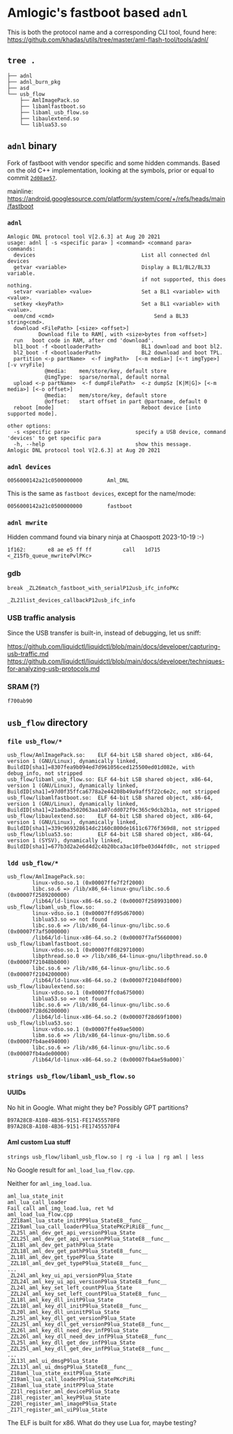 # Amlogic's fastboot based `adnl`

This is both the protocol name and a corresponding CLI tool, found here:
https://github.com/khadas/utils/tree/master/aml-flash-tool/tools/adnl/ 

## `tree .`

```
├── adnl
├── adnl_burn_pkg
├── asd
└── usb_flow
    ├── AmlImagePack.so
    ├── libamlfastboot.so
    ├── libaml_usb_flow.so
    ├── libaulextend.so
    └── liblua53.so
```

## `adnl` binary

Fork of fastboot with vendor specific and some hidden commands.
Based on the old C++ implementation, looking at the symbols, prior or equal to
commit [`2d08ae57`](https://android.googlesource.com/platform/system/core/+/2d08ae57d46fe1626459fd8b67bb50526f3a97ae).

mainline: https://android.googlesource.com/platform/system/core/+/refs/heads/main/fastboot

### `adnl`

```
Amlogic DNL protocol tool V[2.6.3] at Aug 20 2021
usage: adnl [ -s <specific para> ] <command> <command para>
commands:
  devices                                  List all connected dnl devices
  getvar <variable>                        Display a BL1/BL2/BL33 variable.
                                           if not supported, this does nothing.
  setvar <variable> <value>                Set a BL1 <variable> with <value>.
  setkey <keyPath>                         Set a BL1 <variable> with <value>.
  oem/cmd <cmd>                                Send a BL33 string<cmd>.
  download <FilePath> [<size> <offset>]
          Download file to RAM[, with <size>bytes from <offset>]
  run   boot code in RAM, after cmd 'download'.
  bl1_boot -f <bootloaderPath>             BL1 download and boot bl2.
  bl2_boot -f <bootloaderPath>             BL2 download and boot TPL.
  partition <-p partName>  <-f imgPath>  [<-m media>] [<-t imgType>] [-v vryFile]
            @media:    mem/store/key, default store
            @imgType:  sparse/normal, default normal
  upload <-p partName>  <-f dumpFilePath>  <-z dumpSz [K|M|G]> [<-m media>] [<-o offset>]
            @media:    mem/store/key, default store
            @offset:   start offset in part @partname, default 0
  reboot [mode]                            Reboot device [into supported mode].

other options:
  -s <specific para>                     specify a USB device, command 'devices' to get specific para
  -h, --help                             show this message.
Amlogic DNL protocol tool V[2.6.3] at Aug 20 2021
```

### `adnl devices`

```
0056000142a21c0500000000        Aml_DNL
```

This is the same as `fastboot devices`, except for the name/mode:

```
0056000142a21c0500000000        fastboot
```

### `adnl mwrite`

Hidden command found via binary ninja at Chaospott 2023-10-19 :-)

```
1f162:       e8 ae e5 ff ff          call   1d715 <_Z15fb_queue_mwritePvlPKc>
```

### gdb

```
break _ZL26match_fastboot_with_serialP12usb_ifc_infoPKc
```

```
_ZL21list_devices_callbackP12usb_ifc_info
```

### USB traffic analysis

Since the USB transfer is built-in, instead of debugging, let us sniff:

https://github.com/liquidctl/liquidctl/blob/main/docs/developer/capturing-usb-traffic.md
https://github.com/liquidctl/liquidctl/blob/main/docs/developer/techniques-for-analyzing-usb-protocols.md

### SRAM (?)

```
f700ab90
```


## `usb_flow` directory

### `file usb_flow/*`

```
usb_flow/AmlImagePack.so:    ELF 64-bit LSB shared object, x86-64, version 1 (GNU/Linux), dynamically linked, BuildID[sha1]=8307fea9b094ed7d961056ced125500ed01d082e, with debug_info, not stripped
usb_flow/libaml_usb_flow.so: ELF 64-bit LSB shared object, x86-64, version 1 (GNU/Linux), dynamically linked, BuildID[sha1]=97d0f35ffca6778a2e44208b49a9aff5f22c6e2c, not stripped
usb_flow/libamlfastboot.so:  ELF 64-bit LSB shared object, x86-64, version 1 (GNU/Linux), dynamically linked, BuildID[sha1]=21adba3502063aa1a07cdd072f9c365c9dcb2b1a, not stripped
usb_flow/libaulextend.so:    ELF 64-bit LSB shared object, x86-64, version 1 (GNU/Linux), dynamically linked, BuildID[sha1]=339c969328614dc2160c800de1611c6776f369d8, not stripped
usb_flow/liblua53.so:        ELF 64-bit LSB shared object, x86-64, version 1 (SYSV), dynamically linked, BuildID[sha1]=677b3d2a2e6d4d2c4b20bca3ac10fbe03d44fd0c, not stripped
```

### `ldd usb_flow/*`

```
usb_flow/AmlImagePack.so:
        linux-vdso.so.1 (0x00007ffe7f2f2000)
        libc.so.6 => /lib/x86_64-linux-gnu/libc.so.6 (0x00007f2589200000)
        /lib64/ld-linux-x86-64.so.2 (0x00007f2589931000)
usb_flow/libaml_usb_flow.so:
        linux-vdso.so.1 (0x00007ffd95d67000)
        liblua53.so => not found
        libc.so.6 => /lib/x86_64-linux-gnu/libc.so.6 (0x00007f7af5000000)
        /lib64/ld-linux-x86-64.so.2 (0x00007f7af5660000)
usb_flow/libamlfastboot.so:
        linux-vdso.so.1 (0x00007ffd82971000)
        libpthread.so.0 => /lib/x86_64-linux-gnu/libpthread.so.0 (0x00007f21048bb000)
        libc.so.6 => /lib/x86_64-linux-gnu/libc.so.6 (0x00007f2104200000)
        /lib64/ld-linux-x86-64.so.2 (0x00007f21048df000)
usb_flow/libaulextend.so:
        linux-vdso.so.1 (0x00007ffc0a675000)
        liblua53.so => not found
        libc.so.6 => /lib/x86_64-linux-gnu/libc.so.6 (0x00007f28d6200000)
        /lib64/ld-linux-x86-64.so.2 (0x00007f28d69f1000)
usb_flow/liblua53.so:
        linux-vdso.so.1 (0x00007ffe49ae5000)
        libm.so.6 => /lib/x86_64-linux-gnu/libm.so.6 (0x00007fb4ae494000)
        libc.so.6 => /lib/x86_64-linux-gnu/libc.so.6 (0x00007fb4ade00000)
        /lib64/ld-linux-x86-64.so.2 (0x00007fb4ae59a000)`
```

### `strings usb_flow/libaml_usb_flow.so`

#### UUIDs

No hit in Google. What might they be? Possibly GPT partitions?

```
B97A28CB-A108-4B36-9151-FE17455570F0
B97A28CB-A108-4B36-9151-FE17455570F4
```

#### Aml custom Lua stuff

`strings usb_flow/libaml_usb_flow.so | rg -i lua | rg aml | less`

No Google result for `aml_load_lua_flow.cpp`.

Neither for `aml_img_load.lua`.

```
aml_lua_state_init
aml_lua_call_loader
Fail call aml_img_load.lua, ret %d
aml_load_lua_flow.cpp
_ZZ18aml_lua_state_initPP9lua_StateE8__func__
_ZZ19aml_lua_call_loaderP9lua_StatePKcPiRiE8__func__
_ZL25l_aml_dev_get_api_versionP9lua_State
_ZZL25l_aml_dev_get_api_versionP9lua_StateE8__func__
_ZL18l_aml_dev_get_pathP9lua_State
_ZZL18l_aml_dev_get_pathP9lua_StateE8__func__
_ZL18l_aml_dev_get_typeP9lua_State
_ZZL18l_aml_dev_get_typeP9lua_StateE8__func__
...
_ZL24l_aml_key_ui_api_versionP9lua_State
_ZZL24l_aml_key_ui_api_versionP9lua_StateE8__func__
_ZL24l_aml_key_set_left_countP9lua_State
_ZZL24l_aml_key_set_left_countP9lua_StateE8__func__
_ZL18l_aml_key_dll_initP9lua_State
_ZZL18l_aml_key_dll_initP9lua_StateE8__func__
_ZL20l_aml_key_dll_uninitP9lua_State
_ZL25l_aml_key_dll_get_versionP9lua_State
_ZZL25l_aml_key_dll_get_versionP9lua_StateE8__func__
_ZL26l_aml_key_dll_need_dev_infP9lua_State
_ZZL26l_aml_key_dll_need_dev_infP9lua_StateE8__func__
_ZL25l_aml_key_dll_get_dev_infP9lua_State
_ZZL25l_aml_key_dll_get_dev_infP9lua_StateE8__func__
...
_ZL13l_aml_ui_dmsgP9lua_State
_ZZL13l_aml_ui_dmsgP9lua_StateE8__func__
_Z18aml_lua_state_exitP9lua_State
_Z19aml_lua_call_loaderP9lua_StatePKcPiRi
_Z18aml_lua_state_initPP9lua_State
_Z21l_register_aml_deviceP9lua_State
_Z18l_register_aml_keyP9lua_State
_Z20l_register_aml_imageP9lua_State
_Z17l_register_aml_uiP9lua_State
```

The ELF is built for x86. What do they use Lua for, maybe testing?

